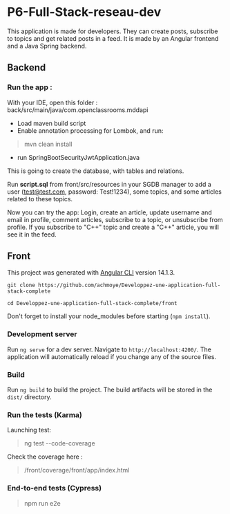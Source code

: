 # P6-Full-Stack-reseau-dev

This application is made for developers. They can create posts, subscribe to topics and get related posts in a feed.
It is made by an Angular frontend and a Java Spring backend.

## Backend

### Run the app :
With your IDE, open this folder : back/src/main/java/com.openclassrooms.mddapi
- Load maven build script
- Enable annotation processing for Lombok, and run:
> mvn clean install
- run SpringBootSecurityJwtApplication.java

This is going to create the database, with tables and relations.

Run **script.sql** from front/src/resources in your SGDB manager to add a user (test@test.com, password: Test!1234), some topics, and some articles
related to these topics.

Now you can try the app: Login, create an article, update username and email in profile, comment articles, subscribe to a topic, or unsubscribe from profile.
If you subscribe to "C++" topic and create a "C++" article, you will see it in the feed.

## Front

This project was generated with [Angular CLI](https://github.com/angular/angular-cli) version 14.1.3.

`git clone https://github.com/achmoye/Developpez-une-application-full-stack-complete`

`cd Developpez-une-application-full-stack-complete/front `

Don't forget to install your node_modules before starting (`npm install`).

### Development server

Run `ng serve` for a dev server. Navigate to `http://localhost:4200/`. The application will automatically reload if you change any of the source files.

### Build

Run `ng build` to build the project. The build artifacts will be stored in the `dist/` directory.

### Run the tests (Karma)
Launching test:

> ng test --code-coverage

Check the coverage here :
> /front/coverage/front/app/index.html

### End-to-end tests (Cypress)
> npm run e2e

